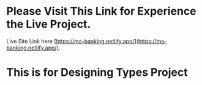 # Please Visit This Link for Experience the Live Project.

Live Site Link here [https://ms-banking.netlify.app/](https://ms-banking.netlify.app/).

# This is for Designing Types Project
